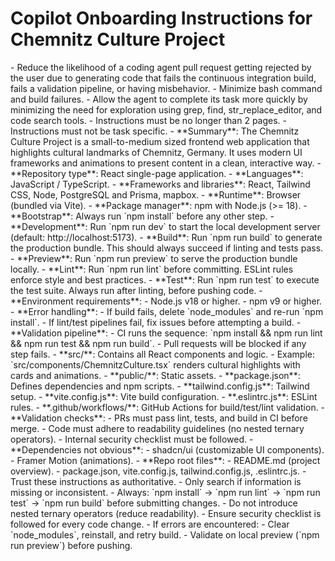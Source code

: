 # Copilot Onboarding Instructions for Chemnitz Culture Project

<Goals>
- Reduce the likelihood of a coding agent pull request getting rejected by the user due to generating code that fails the continuous integration build, fails a validation pipeline, or having misbehavior.
- Minimize bash command and build failures.
- Allow the agent to complete its task more quickly by minimizing the need for exploration using grep, find, str_replace_editor, and code search tools.
</Goals>

<Limitations>
- Instructions must be no longer than 2 pages.
- Instructions must not be task specific.
</Limitations>

<WhatToAdd>

<HighLevelDetails>
- **Summary**: The Chemnitz Culture Project is a small-to-medium sized frontend web application that highlights cultural landmarks of Chemnitz, Germany. It uses modern UI frameworks and animations to present content in a clean, interactive way.
- **Repository type**: React single-page application.
- **Languages**: JavaScript / TypeScript.
- **Frameworks and libraries**: React, Tailwind CSS, Node, PostgreSQL and Prisma, mapbox.
- **Runtime**: Browser (bundled via Vite).
- **Package manager**: npm with Node.js (>= 18).
</HighLevelDetails>

<BuildInstructions>
- **Bootstrap**: Always run `npm install` before any other step.
- **Development**: Run `npm run dev` to start the local development server (default: http://localhost:5173).
- **Build**: Run `npm run build` to generate the production bundle. This should always succeed if linting and tests pass.
- **Preview**: Run `npm run preview` to serve the production bundle locally.
- **Lint**: Run `npm run lint` before committing. ESLint rules enforce style and best practices.
- **Test**: Run `npm run test` to execute the test suite. Always run after linting, before pushing code.
- **Environment requirements**:
  - Node.js v18 or higher.
  - npm v9 or higher.
- **Error handling**:
  - If build fails, delete `node_modules` and re-run `npm install`.
  - If lint/test pipelines fail, fix issues before attempting a build.
- **Validation pipeline**:
  - CI runs the sequence: `npm install && npm run lint && npm run test && npm run build`.
  - Pull requests will be blocked if any step fails.
</BuildInstructions>

<ProjectLayout>
- **src/**: Contains all React components and logic.
  - Example: `src/components/ChemnitzCulture.tsx` renders cultural highlights with cards and animations.
- **public/**: Static assets.
- **package.json**: Defines dependencies and npm scripts.
- **tailwind.config.js**: Tailwind setup.
- **vite.config.js**: Vite build configuration.
- **.eslintrc.js**: ESLint rules.
- **.github/workflows/**: GitHub Actions for build/test/lint validation.
- **Validation checks**:
  - PRs must pass lint, tests, and build in CI before merge.
  - Code must adhere to readability guidelines (no nested ternary operators).
  - Internal security checklist must be followed.
- **Dependencies not obvious**:
  - shadcn/ui (customizable UI components).
  - Framer Motion (animations).
- **Repo root files**:
  - README.md (project overview).
  - package.json, vite.config.js, tailwind.config.js, .eslintrc.js.
</ProjectLayout>

</WhatToAdd>

<StepsToFollow>
- Trust these instructions as authoritative.
- Only search if information is missing or inconsistent.
- Always: `npm install` → `npm run lint` → `npm run test` → `npm run build` before submitting changes.
- Do not introduce nested ternary operators (reduce readability).
- Ensure security checklist is followed for every code change.
- If errors are encountered:
  - Clear `node_modules`, reinstall, and retry build.
  - Validate on local preview (`npm run preview`) before pushing.
</StepsToFollow>
